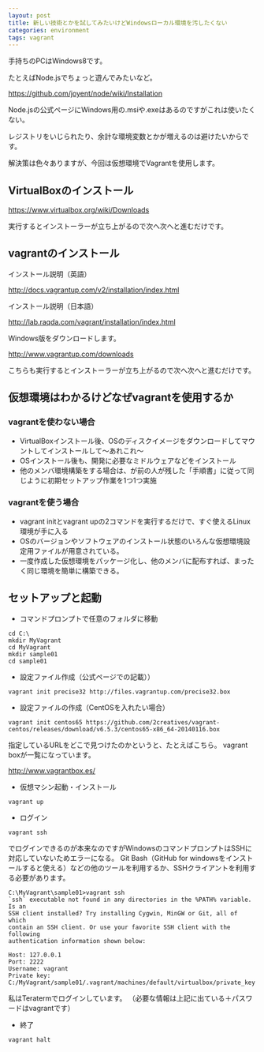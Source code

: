 ```yaml
---
layout: post
title: 新しい技術とかを試してみたいけどWindowsローカル環境を汚したくない
categories: environment
tags: vagrant
---
```


手持ちのPCはWindows8です。

たとえばNode.jsでちょっと遊んでみたいなど。

<https://github.com/joyent/node/wiki/Installation>

Node.jsの公式ページにWindows用の.msiや.exeはあるのですがこれは使いたくない。

レジストリをいじられたり、余計な環境変数とかが増えるのは避けたいからです。

解決策は色々ありますが、今回は仮想環境でVagrantを使用します。

 ## VirtualBoxのインストール

<https://www.virtualbox.org/wiki/Downloads>

実行するとインストーラーが立ち上がるので次へ次へと進むだけです。

## vagrantのインストール

インストール説明（英語）

<http://docs.vagrantup.com/v2/installation/index.html>

インストール説明（日本語）

<http://lab.raqda.com/vagrant/installation/index.html>

Windows版をダウンロードします。

<http://www.vagrantup.com/downloads>

こちらも実行するとインストーラーが立ち上がるので次へ次へと進むだけです。

## 仮想環境はわかるけどなぜvagrantを使用するか

### vagrantを使わない場合

- VirtualBoxインストール後、OSのディスクイメージをダウンロードしてマウントしてインストールして～あれこれ～
- OSインストール後も、開発に必要なミドルウェアなどをインストール
- 他のメンバ環境構築をする場合は、が前の人が残した「手順書」に従って同じように初期セットアップ作業を1つ1つ実施

### vagrantを使う場合
- vagrant initとvagrant upの2コマンドを実行するだけで、すぐ使えるLinux環境が手に入る
- OSのバージョンやソフトウェアのインストール状態のいろんな仮想環境設定用ファイルが用意されている。
- 一度作成した仮想環境をパッケージ化し、他のメンバに配布すれば、まったく同じ環境を簡単に構築できる。



## セットアップと起動

- コマンドプロンプトで任意のフォルダに移動

```
cd C:\
mkdir MyVagrant
cd MyVagrant
mkdir sample01
cd sample01
```

- 設定ファイル作成（公式ページでの記載））

```
vagrant init precise32 http://files.vagrantup.com/precise32.box
```

- 設定ファイルの作成（CentOSを入れたい場合）

```
vagrant init centos65 https://github.com/2creatives/vagrant-centos/releases/download/v6.5.3/centos65-x86_64-20140116.box
```

指定しているURLをどこで見つけたのかというと、たとえばこちら。
vagrant boxが一覧になっています。

<http://www.vagrantbox.es/>

- 仮想マシン起動・インストール

```
vagrant up
```

- ログイン

```
vagrant ssh
```

でログインできるのが本来なのですがWindowsのコマンドプロンプトはSSHに対応していないためエラーになる。
Git Bash（GitHub for windowsをインストールすると使える）などの他のツールを利用するか、SSHクライアントを利用する必要があります。

```
C:\MyVagrant\sample01>vagrant ssh
`ssh` executable not found in any directories in the %PATH% variable. Is an
SSH client installed? Try installing Cygwin, MinGW or Git, all of which
contain an SSH client. Or use your favorite SSH client with the following
authentication information shown below:

Host: 127.0.0.1
Port: 2222
Username: vagrant
Private key: C:/MyVagrant/sample01/.vagrant/machines/default/virtualbox/private_key
```

私はTeratermでログインしています。
（必要な情報は上記に出ている＋パスワードはvagrantです）

- 終了

```
vagrant halt
```
